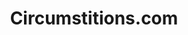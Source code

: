 ---
layout: organizations
title: Circumstitions.com
links:
 - type: Website
   url: http://circumstitions.com/
---